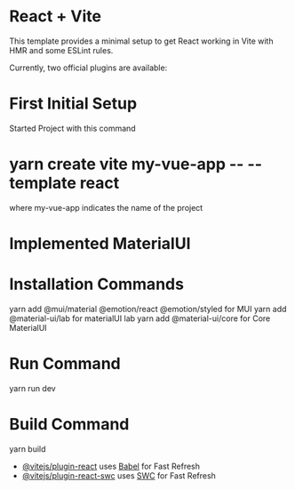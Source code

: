 # React + Vite

This template provides a minimal setup to get React working in Vite with HMR and some ESLint rules.

Currently, two official plugins are available:

# First Initial Setup

Started Project with this command

# yarn create vite my-vue-app -- --template react

where my-vue-app indicates the name of the project

# Implemented MaterialUI

# Installation Commands

yarn add @mui/material @emotion/react @emotion/styled for MUI
yarn add @material-ui/lab for materialUI lab
yarn add @material-ui/core for Core MaterialUI

# Run Command

yarn run dev

# Build Command

yarn build

- [@vitejs/plugin-react](https://github.com/vitejs/vite-plugin-react/blob/main/packages/plugin-react/README.md) uses [Babel](https://babeljs.io/) for Fast Refresh
- [@vitejs/plugin-react-swc](https://github.com/vitejs/vite-plugin-react-swc) uses [SWC](https://swc.rs/) for Fast Refresh
